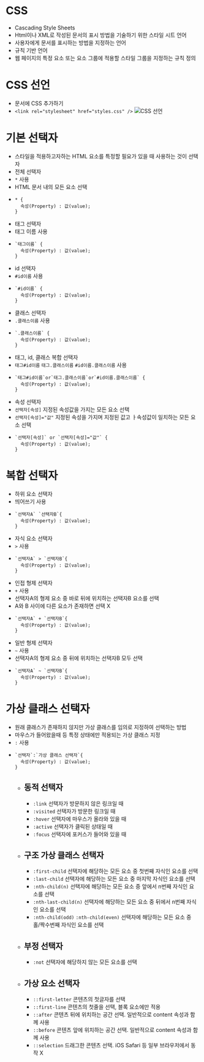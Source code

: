 # CSS
- Cascading Style Sheets
- Html이나 XML로 작성된 문서의 표시 방법을 기술하기 위한 스타일 시트 언어
- 사용자에게 문서를 표시하는 방법을 지정하는 언어
- 규칙 기반 언어
- 웹 페이지의 특정 요소 또는 요소 그룹에 적용할 스타일 그룹을 지정하는 규칙 정의

# CSS 선언
- 문서에 CSS 추가하기
- `<link rel="stylesheet" href="styles.css" />`
![CSS 선언](https://velog.velcdn.com/images%2Frimu%2Fpost%2Fcd5153b9-9e40-4467-8f75-c17d2e188ee4%2F%E1%84%89%E1%85%B3%E1%84%8F%E1%85%B3%E1%84%85%E1%85%B5%E1%86%AB%E1%84%89%E1%85%A3%E1%86%BA%202020-04-20%20%E1%84%8B%E1%85%A9%E1%84%92%E1%85%AE%208.36.20.png)

# 기본 선택자
- 스타일을 적용하고자하는 HTML 요소를 특정할 필요가 있을 때 사용하는 것이 선택자
- 전체 선택자
 - `*` 사용
 - HTML 문서 내의 모든 요소 선택
 - ```
   * {
     속성(Property) : 값(value);
   }
   ```
- 태그 선택자
 - 태그 이름 사용
 - ```
   `태그이름` {
     속성(Property) : 값(value);
   }
   ```
- id 선택자
 - `#id이름` 사용
 - ```
   `#id이름` {
     속성(Property) : 값(value);
   }
   ```
- 클래스 선택자
 - `.클래스이름` 사용
 - ```
   `.클래스이름` {
     속성(Property) : 값(value);
   }
   ```
 - 태그, id, 클래스 복합 선택자
 - `태그#id이름` `태그.클래스이름` `#id이름.클래스이름` 사용
 - ```
   `태그#id이름`or`태그.클래스이름`or`#id이름.클래스이름` {
     속성(Property) : 값(value);
   }
   ```
- 속성 선택자
 - `선택자[속성]` 지정된 속성값을 가지는 모든 요소 선택
 - `선택자[속성]="값"` 지정된 속성을 가지며 지정된 값고 ㅏ속성값이 일치하는 모든 요소 선택
 - ```
   `선택자[속성]` or `선택자[속성]="값"` {
     속성(Property) : 값(value);
   }
   ```

# 복합 선택자
- 하위 요소 선택자
- 띄어쓰기 사용
- ```
  `선택자A` `선택자B`{
    속성(Property) : 값(value);
  }
  ```
- 자식 요소 선택자
- `>` 사용
- ```
  `선택자A` > `선택자B`{
    속성(Property) : 값(value);
  }
  ```
- 인접 형제 선택자
- `+` 사용
- 선택자A의 형제 요소 중 바로 뒤에 위치하는 선택자B 요소를 선택
- A와 B 사이에 다른 요소가 존재하면 선택 X
- ```
  `선택자A` + `선택자B`{
    속성(Property) : 값(value);
  }
  ```
- 일반 형제 선택자
- `~` 사용
- 선택자A의 형제 요소 중 뒤에 위치하는 선택자B 모두 선택
- ```
  `선택자A` ~ `선택자B`{
    속성(Property) : 값(value);
  }
  ```
# 가상 클래스 선택자
- 원래 클래스가 존재하지 않지만 가상 클래스를 임의로 지정하여 선택하는 방법
- 마우스가 들어왔을때 등 특정 상태에만 적용되는 가상 클래스 지정
- `:` 사용
- ```
  `선택자`:`가상 클래스 선택자`{
    속성(Property) : 값(value);
  }
  ```
  - ## 동적 선택자
    - `:link` 선택자가 방문하지 않은 링크일 때
    - `:visited` 선택자가 방문한 링크일 때
    - `:hover` 선택자에 마우스가 올라와 있을 때
    - `:active` 선택자가 클릭된 상태일 때
    - `:focus` 선택자에 포커스가 들어와 있을 때
  - ## 구조 가상 클래스 선택자
    - `:first-child` 선택자에 해당하는 모든 요소 중 첫번째 자식인 요소를 선택
    - `:last-child` 선택자에 해당하는 모든 요소 중 마지막 자식인 요소를 선택
    - `:nth-child(n)` 선택자에 해당하는 모든 요소 중 앞에서 n번째 자식인 요소를 선택
    - `:nth-last-child(n)` 선택자에 해당하는 모든 요소 중 뒤에서 n번째 자식인 요소를 선택
    - `:nth-child(odd)` `:nth-child(even)` 선택자에 해당하는 모든 요소 중 홀/짝수번째 자식인 요소를 선택
  - ## 부정 선택자
    - `:not` 선택자에 해당하지 않는 모든 요소를 선택
  - ## 가상 요소 선택자
    - `::first-letter` 콘텐츠의 첫글자를 선택
    - `::first-line` 콘텐츠의 첫줄을 선택, 블록 요소에만 적용
    - `::after` 콘텐츠 뒤에 위치하는 공간 선택. 일반적으로 content 속성과 함께 사용
    - `::before` 콘텐츠 앞에 위치하는 공간 선택. 일반적으로 content 속성과 함께 사용
    - `::selection` 드래그한 콘텐츠 선택. iOS Safari 등 일부 브라우저에서 동작 X
